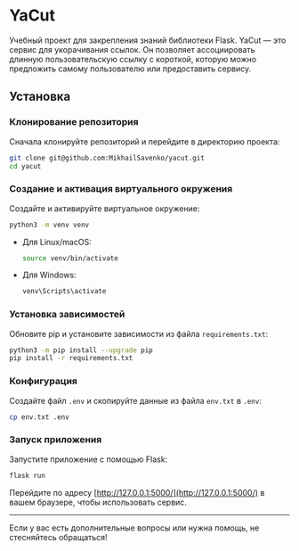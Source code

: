 # YaCut
Учебный проект для закрепления знаний библиотеки Flask.
YaCut —  это сервис для укорачивания ссылок. Он позволяет ассоциировать длинную пользовательскую ссылку с короткой, которую можно предложить самому пользователю или предоставить сервису.

## Установка

### Клонирование репозитория

Сначала клонируйте репозиторий и перейдите в директорию проекта:

```bash
git clone git@github.com:MikhailSavenko/yacut.git
cd yacut
```

### Создание и активация виртуального окружения

Создайте и активируйте виртуальное окружение:

```bash
python3 -m venv venv
```

* Для Linux/macOS:

    ```bash
    source venv/bin/activate
    ```

* Для Windows:

    ```bash
    venv\Scripts\activate
    ```

### Установка зависимостей

Обновите pip и установите зависимости из файла `requirements.txt`:

```bash
python3 -m pip install --upgrade pip
pip install -r requirements.txt
```

### Конфигурация

Создайте файл `.env` и скопируйте данные из файла `env.txt` в `.env`:

```bash
cp env.txt .env
```

### Запуск приложения

Запустите приложение с помощью Flask:

```bash
flask run
```

Перейдите по адресу [http://127.0.0.1:5000/](http://127.0.0.1:5000/) в вашем браузере, чтобы использовать сервис.

---

Если у вас есть дополнительные вопросы или нужна помощь, не стесняйтесь обращаться!